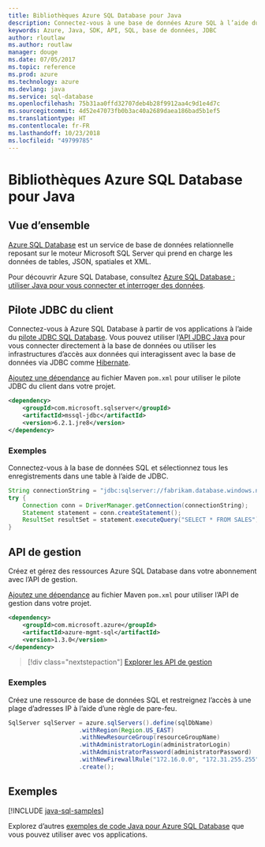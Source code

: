 ```yaml
---
title: Bibliothèques Azure SQL Database pour Java
description: Connectez-vous à une base de données Azure SQL à l’aide du pilote JDBC ou des instances de base de données de gestion Azure SQL avec l’API de gestion.
keywords: Azure, Java, SDK, API, SQL, base de données, JDBC
author: rloutlaw
ms.author: routlaw
manager: douge
ms.date: 07/05/2017
ms.topic: reference
ms.prod: azure
ms.technology: azure
ms.devlang: java
ms.service: sql-database
ms.openlocfilehash: 75b31aa0ffd32707deb4b28f9912aa4c9d1e4d7c
ms.sourcegitcommit: 4d52e47073fb0b3ac40a2689daea186bad5b1ef5
ms.translationtype: HT
ms.contentlocale: fr-FR
ms.lasthandoff: 10/23/2018
ms.locfileid: "49799785"
---
```

# <a name="azure-sql-database-libraries-for-java"></a>Bibliothèques Azure SQL Database pour Java

## <a name="overview"></a>Vue d’ensemble

[Azure SQL Database](/azure/sql-database/sql-database-technical-overview) est un service de base de données relationnelle reposant sur le moteur Microsoft SQL Server qui prend en charge les données de tables, JSON, spatiales et XML. 

Pour découvrir Azure SQL Database, consultez [Azure SQL Database : utiliser Java pour vous connecter et interroger des données](/azure/sql-database/sql-database-connect-query-java).

## <a name="client-jdbc-driver"></a>Pilote JDBC du client

Connectez-vous à Azure SQL Database à partir de vos applications à l’aide du [pilote JDBC SQL Database](/sql/connect/jdbc/microsoft-jdbc-driver-for-sql-server). Vous pouvez utiliser l’[API JDBC Java](https://docs.oracle.com/javase/8/docs/technotes/guides/jdbc/) pour vous connecter directement à la base de données ou utiliser les infrastructures d’accès aux données qui interagissent avec la base de données via JDBC comme [Hibernate](http://hibernate.org/).

[Ajoutez une dépendance](https://maven.apache.org/guides/getting-started/index.html#How_do_I_use_external_dependencies) au fichier Maven `pom.xml` pour utiliser le pilote JDBC du client dans votre projet.


```XML
<dependency>
    <groupId>com.microsoft.sqlserver</groupId>
    <artifactId>mssql-jdbc</artifactId>
    <version>6.2.1.jre8</version>
</dependency>
```   

### <a name="example"></a>Exemples

Connectez-vous à la base de données SQL et sélectionnez tous les enregistrements dans une table à l’aide de JDBC.

```java
String connectionString = "jdbc:sqlserver://fabrikam.database.windows.net:1433;database=fiber;user=raisa;password=testpass;encrypt=true;hostNameInCertificate=*.database.windows.net;loginTimeout=30;";
try {
    Connection conn = DriverManager.getConnection(connectionString);
    Statement statement = conn.createStatement();
    ResultSet resultSet = statement.executeQuery("SELECT * FROM SALES");
}  
```

## <a name="management-api"></a>API de gestion

Créez et gérez des ressources Azure SQL Database dans votre abonnement avec l’API de gestion.   

[Ajoutez une dépendance](https://maven.apache.org/guides/getting-started/index.html#How_do_I_use_external_dependencies) au fichier Maven `pom.xml` pour utiliser l’API de gestion dans votre projet.


```XML
<dependency>
    <groupId>com.microsoft.azure</groupId>
    <artifactId>azure-mgmt-sql</artifactId>
    <version>1.3.0</version>
</dependency>
```

> [!div class="nextstepaction"]
> [Explorer les API de gestion](/java/api/overview/azure/sql/management)

### <a name="example"></a>Exemples

Créez une ressource de base de données SQL et restreignez l’accès à une plage d’adresses IP à l’aide d’une règle de pare-feu.

```java
SqlServer sqlServer = azure.sqlServers().define(sqlDbName)
                    .withRegion(Region.US_EAST)
                    .withNewResourceGroup(resourceGroupName)
                    .withAdministratorLogin(administratorLogin)
                    .withAdministratorPassword(administratorPassword)
                    .withNewFirewallRule("172.16.0.0", "172.31.255.255")
                    .create();
```

## <a name="samples"></a>Exemples

[!INCLUDE [java-sql-samples](../docs-ref-conceptual/includes/sql.md)]

Explorez d’autres [exemples de code Java pour Azure SQL Database](https://azure.microsoft.com/resources/samples/?platform=java&term=SQL) que vous pouvez utiliser avec vos applications.